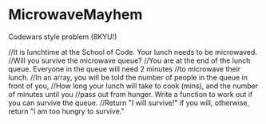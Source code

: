 # MicrowaveMayhem
Codewars style problem (8KYU!)

//It is lunchtime at the School of Code. Your lunch needs to be microwaved.
//Will you survive the microwave queue?
//You are at the end of the lunch queue. Everyone in the queue will need 2 minutes
//to microwave their lunch.
//In an array, you will be told the number of people in the queue in front of you,
//How long your lunch will take to cook (mins), and the number of minutes until you
//pass out from hunger. Write a function to work out if you can survive the queue.
//Return "I will survive!" if you will, otherwise, return "I am too hungry to survive."
